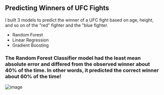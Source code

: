 ## Predicting Winners of UFC Fights
I built 3 models to predict the winner of a UFC fight based on age, height, and so on of the "red" fighter and the "blue fighter.
* Random Forest 
* Linear Regression
* Gradient Boosting
### The Random Forest Classifier model had the least mean absolute error and differed from the observed winner about 40% of the time.  In other words, it predicted the correct winner about 60% of the time!
![image](https://user-images.githubusercontent.com/95881308/172012522-218d8f87-146d-469a-b100-7e3e42fb171f.png)
